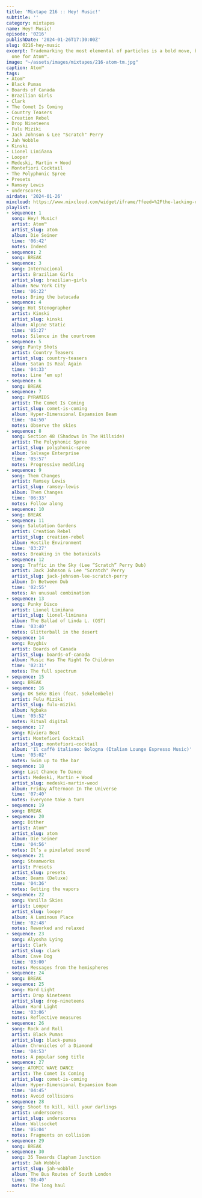```yaml
---
title: 'Mixtape 216 :: Hey! Music!'
subtitle: ''
category: mixtapes
name: Hey! Music!
episode: '0216'
publishDate: '2024-01-26T17:30:00Z'
slug: 0216-hey-music
excerpt: Trademarking the most elemental of particles is a bold move, but a fitting
  one for Atom™.
image: "~/assets/images/mixtapes/216-atom-tm.jpg"
caption: Atom™
tags:
- Atom™
- Black Pumas
- Boards of Canada
- Brazilian Girls
- Clark
- The Comet Is Coming
- Country Teasers
- Creation Rebel
- Drop Nineteens
- Fulu Miziki
- Jack Johnson & Lee "Scratch" Perry
- Jah Wobble
- Kinski
- Lionel Limiñana
- Looper
- Medeski, Martin + Wood
- Montefiori Cocktail
- The Polyphonic Spree
- Presets
- Ramsey Lewis
- underscores
airdate: '2024-01-26'
mixcloud: https://www.mixcloud.com/widget/iframe/?feed=%2Fthe-lacking-org%2F4hxtij-216-hey-music%2F&hide_artwork=1&hide_cover=1
playlist:
- sequence: 1
  song: Hey! Music!
  artist: Atom™
  artist_slug: atom
  album: Die Seiner
  time: '06:42'
  notes: Indeed
- sequence: 2
  song: BREAK
- sequence: 3
  song: Internacional
  artist: Brazilian Girls
  artist_slug: brazilian-girls
  album: New York City
  time: '06:22'
  notes: Bring the batucada
- sequence: 4
  song: Hot Stenographer
  artist: Kinski
  artist_slug: kinski
  album: Alpine Static
  time: '05:27'
  notes: Silence in the courtroom
- sequence: 5
  song: Panty Shots
  artist: Country Teasers
  artist_slug: country-teasers
  album: Satan Is Real Again
  time: '04:33'
  notes: Line ‘em up!
- sequence: 6
  song: BREAK
- sequence: 7
  song: PYRAMIDS
  artist: The Comet Is Coming
  artist_slug: comet-is-coming
  album: Hyper-Dimensional Expansion Beam
  time: '04:50'
  notes: Observe the skies
- sequence: 8
  song: Section 48 (Shadows On The Hillside)
  artist: The Polyphonic Spree
  artist_slug: polyphonic-spree
  album: Salvage Enterprise
  time: '05:57'
  notes: Progressive meddling
- sequence: 9
  song: Them Changes
  artist: Ramsey Lewis
  artist_slug: ramsey-lewis
  album: Them Changes
  time: '06:33'
  notes: Follow along
- sequence: 10
  song: BREAK
- sequence: 11
  song: Salutation Gardens
  artist: Creation Rebel
  artist_slug: creation-rebel
  album: Hostile Environment
  time: '03:27'
  notes: Breaking in the botanicals
- sequence: 12
  song: Traffic in the Sky (Lee “Scratch” Perry Dub)
  artist: Jack Johnson & Lee "Scratch" Perry
  artist_slug: jack-johnson-lee-scratch-perry
  album: In Between Dub
  time: '02:55'
  notes: An unusual combination
- sequence: 13
  song: Punky Disco
  artist: Lionel Limiñana
  artist_slug: lionel-liminana
  album: The Ballad of Linda L. (OST)
  time: '03:40'
  notes: Glitterball in the desert
- sequence: 14
  song: Roygbiv
  artist: Boards of Canada
  artist_slug: boards-of-canada
  album: Music Has The Right To Children
  time: '02:31'
  notes: The full spectrum
- sequence: 15
  song: BREAK
- sequence: 16
  song: OK Seke Bien (feat. Sekelembele)
  artist: Fulu Miziki
  artist_slug: fulu-miziki
  album: Ngbaka
  time: '05:52'
  notes: Ritual digital
- sequence: 17
  song: Riviera Beat
  artist: Montefiori Cocktail
  artist_slug: montefiori-cocktail
  album: 'Il caffè italiano: Bologna (Italian Lounge Espresso Music)'
  time: '05:02'
  notes: Swim up to the bar
- sequence: 18
  song: Last Chance To Dance
  artist: Medeski, Martin + Wood
  artist_slug: medeski-martin-wood
  album: Friday Afternoon In The Universe
  time: '07:40'
  notes: Everyone take a turn
- sequence: 19
  song: BREAK
- sequence: 20
  song: Dither
  artist: Atom™
  artist_slug: atom
  album: Die Seiner
  time: '04:56'
  notes: It’s a pixelated sound
- sequence: 21
  song: Steamworks
  artist: Presets
  artist_slug: presets
  album: Beams (Deluxe)
  time: '04:36'
  notes: Getting the vapors
- sequence: 22
  song: Vanilla Skies
  artist: Looper
  artist_slug: looper
  album: A Luminous Place
  time: '02:48'
  notes: Reworked and relaxed
- sequence: 23
  song: Alyosha Lying
  artist: Clark
  artist_slug: clark
  album: Cave Dog
  time: '03:00'
  notes: Messages from the hemispheres
- sequence: 24
  song: BREAK
- sequence: 25
  song: Hard Light
  artist: Drop Nineteens
  artist_slug: drop-nineteens
  album: Hard Light
  time: '03:06'
  notes: Reflective measures
- sequence: 26
  song: Rock and Roll
  artist: Black Pumas
  artist_slug: black-pumas
  album: Chronicles of a Diamond
  time: '04:53'
  notes: A popular song title
- sequence: 27
  song: ATOMIC WAVE DANCE
  artist: The Comet Is Coming
  artist_slug: comet-is-coming
  album: Hyper-Dimensional Expansion Beam
  time: '04:45'
  notes: Avoid collisions
- sequence: 28
  song: Shoot to kill, kill your darlings
  artist: underscores
  artist_slug: underscores
  album: Wallsocket
  time: '05:04'
  notes: Fragments on collision
- sequence: 29
  song: BREAK
- sequence: 30
  song: 35 Towards Clapham Junction
  artist: Jah Wobble
  artist_slug: jah-wobble
  album: The Bus Routes of South London
  time: '08:40'
  notes: The long haul
---
```


